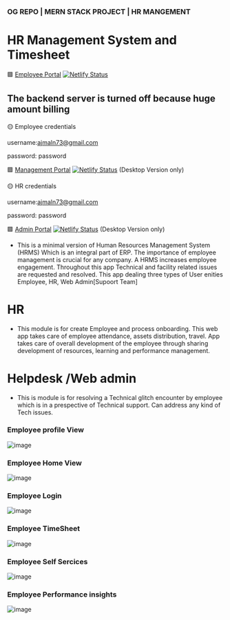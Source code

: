 ### OG REPO | MERN STACK PROJECT | HR MANGEMENT

# HR Management System and Timesheet
:purple_square: [Employee Portal](https://hr-stack.xyz)
[![Netlify Status](https://api.netlify.com/api/v1/badges/c215a0b7-64ca-49d6-862b-3633c953dad9/deploy-status)](https://app.netlify.com/sites/hr-stack/deploys)

## The backend server is turned off because huge amount billing

:yellow_circle: Employee credentials

username:ajmaln73@gmail.com

password: password


:purple_square: [Management Portal](https://management.hr-stack.xyz) 
[![Netlify Status](https://api.netlify.com/api/v1/badges/33f2d74e-3878-4660-9c95-48a695b78a44/deploy-status)](https://app.netlify.com/sites/management-hr-stack/deploys)  (Desktop Version only)

:yellow_circle: HR credentials

username:ajmaln73@gmail.com

password: password

:purple_square: [Admin Portal](https://admin.hr-stack.xyz) 
[![Netlify Status](https://api.netlify.com/api/v1/badges/3709b5ce-41cf-439d-901a-2bece9aac00a/deploy-status)](https://app.netlify.com/sites/admin-hr-stack/deploys) (Desktop Version only)


- This is a  minimal version of Human Resources Management System (HRMS) Which is an integral part of ERP. The importance of employee management is crucial for any company. A HRMS increases employee engagement. Throughout this app Technical and facility related issues are  requested and resolved.
This app dealing three types of User enities Employee, HR, Web Admin[Supoort Team]

# HR 
- This module is for create Employee and  process onboarding. This web app takes care of employee attendance, assets distribution, travel. App takes care of overall development of the employee through sharing development of resources, learning and performance management.

# Helpdesk /Web admin
- This is module is for resolving a Technical glitch encounter by employee which is in a prespective of Technical support.
Can address any kind of Tech issues. 



### Employee profile View
![image](https://user-images.githubusercontent.com/84835379/150962266-5960ae73-e19b-412d-80ff-54fbd23df3a8.png)

### Employee Home View
![image](https://user-images.githubusercontent.com/84835379/150962376-e5e4c7e0-6be8-4d34-aa10-d46b91998ed6.png)

### Employee Login
![image](https://user-images.githubusercontent.com/84835379/150962481-d0318951-8783-42b2-858d-7944ec04a444.png)

### Employee TimeSheet
![image](https://user-images.githubusercontent.com/84835379/150962650-352b997f-e82d-41b1-9faa-ebe77b18785a.png)

### Employee Self Sercices
![image](https://user-images.githubusercontent.com/84835379/150962749-39235b03-69aa-49c6-b3ed-211173aecd69.png)

### Employee Performance insights
![image](https://user-images.githubusercontent.com/84835379/150962887-40d7730d-5923-4378-8ee4-07fa07fa495d.png)

